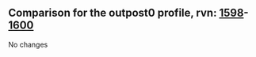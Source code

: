 ## Comparison for the outpost0 profile, rvn: [1598](https://github.com/PRO100KatYT/FortniteProfileRevisions/tree/main/profiles/outpost0/1598%20outpost0.json)-[1600](https://github.com/PRO100KatYT/FortniteProfileRevisions/tree/main/profiles/outpost0/1600%20outpost0.json)

No changes
